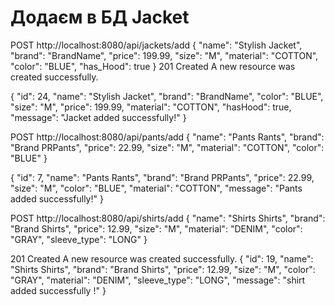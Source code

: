 # Додаєм в БД Jacket

POST http://localhost:8080/api/jackets/add
{
"name": "Stylish Jacket",
"brand": "BrandName",
"price": 199.99,
"size": "M",
"material": "COTTON",
"color": "BLUE",
"has_Hood": true
}
201 Created
A new resource was created successfully.

{
"id": 24,
"name": "Stylish Jacket",
"brand": "BrandName",
"color": "BLUE",
"size": "M",
"price": 199.99,
"material": "COTTON",
"hasHood": true,
"message": "Jacket added successfully!"
}

POST http://localhost:8080/api/pants/add
{
"name": "Pants Rants",
"brand": "Brand PRPants",
"price": 22.99,
"size": "M",
"material": "COTTON",
"color": "BLUE"
}

{
"id": 7,
"name": "Pants Rants",
"brand": "Brand PRPants",
"price": 22.99,
"size": "M",
"color": "BLUE",
"material": "COTTON",
"message": "Pants added successfully!"
}

POST http://localhost:8080/api/shirts/add
{
"name": "Shirts Shirts",
"brand": "Brand Shirts",
"price": 12.99,
"size": "M",
"material": "DENIM",
"color": "GRAY",
"sleeve_type": "LONG"
}

201 Created
A new resource was created successfully.
{
"id": 19,
"name": "Shirts Shirts",
"brand": "Brand Shirts",
"price": 12.99,
"size": "M",
"color": "GRAY",
"material": "DENIM",
"sleeve_type": "LONG",
"message": "shirt added successfully !"
}

